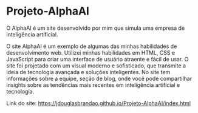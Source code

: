 # Projeto-AlphaAI
O AlphaAI é um site desenvolvido por mim que simula uma empresa de inteligência artificial.

O site AlphaAI é um exemplo de algumas das minhas habilidades de desenvolvimento web. Utilizei minhas habilidades em HTML, CSS e JavaScript para criar uma interface de usuário
atraente e fácil de usar. O site foi projetado com um visual moderno e sofisticado, que transmite a ideia de tecnologia avançada e soluções inteligentes. No site tem informações
sobre a equipe, seção de blog, onde você pode compartilhar insights sobre as tendências mais recentes em inteligência artificial e tecnologia.

Link do site: https://jdouglasbrandao.github.io/Projeto-AlphaAI/index.html
